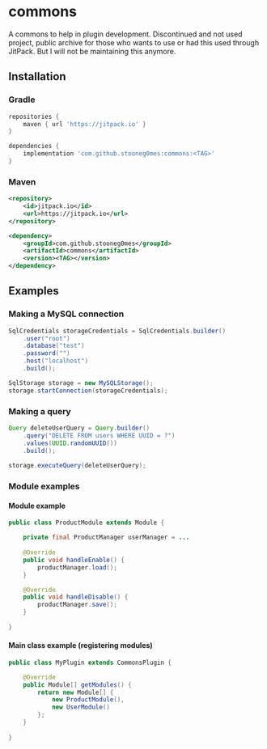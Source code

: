 # commons
A commons to help in plugin development.
Discontinued and not used project, public archive for those who wants to use or had this used through JitPack. But I will not be maintaining this anymore.

## Installation

### Gradle
```groovy
repositories {
    maven { url 'https://jitpack.io' }
}

dependencies {
    implementation 'com.github.stooneg0mes:commons:<TAG>'
}
```

### Maven
```xml
<repository>
    <id>jitpack.io</id>
    <url>https://jitpack.io</url>
</repository>

<dependency>
    <groupId>com.github.stooneg0mes</groupId>
    <artifactId>commons</artifactId>
    <version><TAG></version>
</dependency>
```

## Examples

### Making a MySQL connection
```java
SqlCredentials storageCredentials = SqlCredentials.builder()
    .user("root")
    .database("test")
    .password("")
    .host("localhost")
    .build();

SqlStorage storage = new MySQLStorage();
storage.startConnection(storageCredentials);
```

### Making a query
```java
Query deleteUserQuery = Query.builder()
    .query("DELETE FROM users WHERE UUID = ?")
    .values(UUID.randomUUID())
    .build();
        
storage.executeQuery(deleteUserQuery);
```

### Module examples

#### Module example
```java
public class ProductModule extends Module {

    private final ProductManager userManager = ...
    
    @Override
    public void handleEnable() {
        productManager.load();
    }

    @Override
    public void handleDisable() {
        productManager.save();
    }
    
}
```

#### Main class example (registering modules)
```java
public class MyPlugin extends CommonsPlugin {

    @Override
    public Module[] getModules() {
        return new Module[] {
            new ProductModule(),
            new UserModule()
        };
    }
    
}
```
